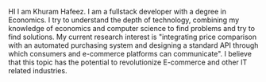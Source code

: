 HI I am Khuram Hafeez.
I am a fullstack developer with a degree in Economics. I try to understand the depth of technology, combining my knowledge of economics and computer science to find problems and try to find solutions. My current research interest is "integrating price comparison with an automated purchasing system and designing a standard API through which consumers and e-commerce platforms can communicate". I believe that this topic has the potential to revolutionize E-commerce and other IT related industries.
